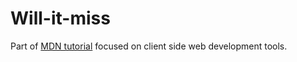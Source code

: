 # Will-it-miss
Part of [MDN tutorial](https://developer.mozilla.org/en-US/docs/Learn/Tools_and_testing/Understanding_client-side_tools/Introducing_complete_toolchain) focused on client side web development tools. 
